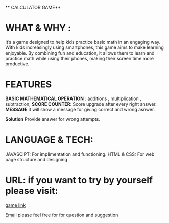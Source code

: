 ** CALCULATOR GAME**
# WHAT & WHY :
It’s a game designed to help kids practice basic math in an engaging way.
With kids increasingly using smartphones, this game aims to make learning enjoyable.
By combining fun and education, it allows them to learn and practice math while using their phones, making their screen time more productive.

# FEATURES
**BASIC MATHEMATICAL OPERATION** : additions , multiplication , subtraction;
**SCORE COUNTER**: Score upgrade after every right answer.
**MESSAGE** it will show a message for giving correct and wrong asnwer.

**Solution** Provide answer for wrong attempts.

# LANGUAGE & TECH:
JAVASCIPT: For implimentation and functioning.
HTML & CSS: For web page structure and designing
# URL: if you want to try by yourself please visit:
[game link](https://calutaorgame.netlify.app/)

[Email](chaurasiasneha30@gmail.com)
please feel free for for question and suggestion 
